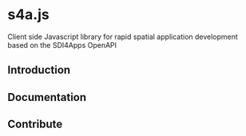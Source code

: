 # s4a.js
Client side Javascript library for rapid spatial application development based
on the SDI4Apps OpenAPI

## Introduction

## Documentation

## Contribute